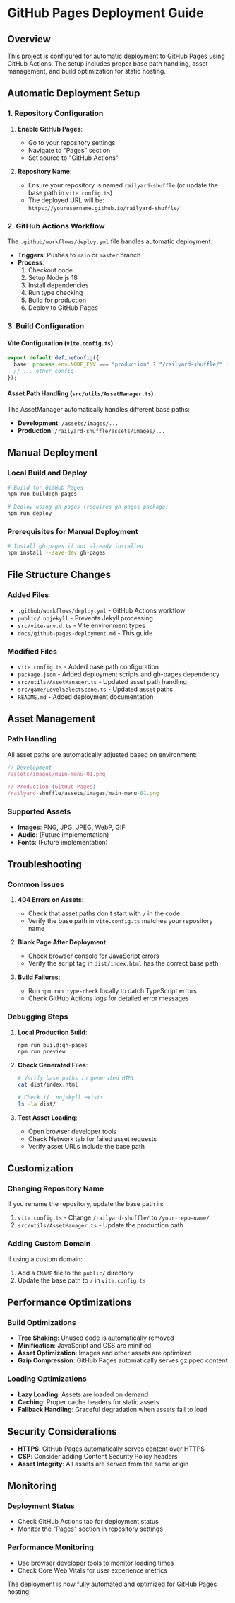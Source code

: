 # GitHub Pages Deployment Guide

## Overview

This project is configured for automatic deployment to GitHub Pages using GitHub Actions. The setup includes proper base path handling, asset management, and build optimization for static hosting.

## Automatic Deployment Setup

### 1. Repository Configuration

1. **Enable GitHub Pages**:
   - Go to your repository settings
   - Navigate to "Pages" section
   - Set source to "GitHub Actions"

2. **Repository Name**:
   - Ensure your repository is named `railyard-shuffle` (or update the base path in `vite.config.ts`)
   - The deployed URL will be: `https://yourusername.github.io/railyard-shuffle/`

### 2. GitHub Actions Workflow

The `.github/workflows/deploy.yml` file handles automatic deployment:

- **Triggers**: Pushes to `main` or `master` branch
- **Process**: 
  1. Checkout code
  2. Setup Node.js 18
  3. Install dependencies
  4. Run type checking
  5. Build for production
  6. Deploy to GitHub Pages

### 3. Build Configuration

#### Vite Configuration (`vite.config.ts`)
```typescript
export default defineConfig({
  base: process.env.NODE_ENV === "production" ? "/railyard-shuffle/" : "/",
  // ... other config
});
```

#### Asset Path Handling (`src/utils/AssetManager.ts`)
The AssetManager automatically handles different base paths:
- **Development**: `/assets/images/...`
- **Production**: `/railyard-shuffle/assets/images/...`

## Manual Deployment

### Local Build and Deploy
```bash
# Build for GitHub Pages
npm run build:gh-pages

# Deploy using gh-pages (requires gh-pages package)
npm run deploy
```

### Prerequisites for Manual Deployment
```bash
# Install gh-pages if not already installed
npm install --save-dev gh-pages
```

## File Structure Changes

### Added Files
- `.github/workflows/deploy.yml` - GitHub Actions workflow
- `public/.nojekyll` - Prevents Jekyll processing
- `src/vite-env.d.ts` - Vite environment types
- `docs/github-pages-deployment.md` - This guide

### Modified Files
- `vite.config.ts` - Added base path configuration
- `package.json` - Added deployment scripts and gh-pages dependency
- `src/utils/AssetManager.ts` - Updated asset path handling
- `src/game/LevelSelectScene.ts` - Updated asset paths
- `README.md` - Added deployment documentation

## Asset Management

### Path Handling
All asset paths are automatically adjusted based on environment:

```typescript
// Development
/assets/images/main-menu-01.png

// Production (GitHub Pages)
/railyard-shuffle/assets/images/main-menu-01.png
```

### Supported Assets
- **Images**: PNG, JPG, JPEG, WebP, GIF
- **Audio**: (Future implementation)
- **Fonts**: (Future implementation)

## Troubleshooting

### Common Issues

1. **404 Errors on Assets**:
   - Check that asset paths don't start with `/` in the code
   - Verify the base path in `vite.config.ts` matches your repository name

2. **Blank Page After Deployment**:
   - Check browser console for JavaScript errors
   - Verify the script tag in `dist/index.html` has the correct base path

3. **Build Failures**:
   - Run `npm run type-check` locally to catch TypeScript errors
   - Check GitHub Actions logs for detailed error messages

### Debugging Steps

1. **Local Production Build**:
   ```bash
   npm run build:gh-pages
   npm run preview
   ```

2. **Check Generated Files**:
   ```bash
   # Verify base paths in generated HTML
   cat dist/index.html
   
   # Check if .nojekyll exists
   ls -la dist/
   ```

3. **Test Asset Loading**:
   - Open browser developer tools
   - Check Network tab for failed asset requests
   - Verify asset URLs include the base path

## Customization

### Changing Repository Name
If you rename the repository, update the base path in:
1. `vite.config.ts` - Change `/railyard-shuffle/` to `/your-repo-name/`
2. `src/utils/AssetManager.ts` - Update the production path

### Adding Custom Domain
If using a custom domain:
1. Add a `CNAME` file to the `public/` directory
2. Update the base path to `/` in `vite.config.ts`

## Performance Optimizations

### Build Optimizations
- **Tree Shaking**: Unused code is automatically removed
- **Minification**: JavaScript and CSS are minified
- **Asset Optimization**: Images and other assets are optimized
- **Gzip Compression**: GitHub Pages automatically serves gzipped content

### Loading Optimizations
- **Lazy Loading**: Assets are loaded on demand
- **Caching**: Proper cache headers for static assets
- **Fallback Handling**: Graceful degradation when assets fail to load

## Security Considerations

- **HTTPS**: GitHub Pages automatically serves content over HTTPS
- **CSP**: Consider adding Content Security Policy headers
- **Asset Integrity**: All assets are served from the same origin

## Monitoring

### Deployment Status
- Check GitHub Actions tab for deployment status
- Monitor the "Pages" section in repository settings

### Performance Monitoring
- Use browser developer tools to monitor loading times
- Check Core Web Vitals for user experience metrics

The deployment is now fully automated and optimized for GitHub Pages hosting!
